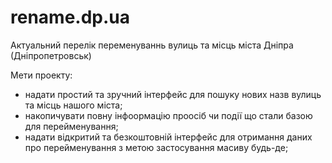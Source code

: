 # rename.dp.ua
Актуальний перелік переменуваннь вулиць та місць міста Дніпра (Дніпропетровськ)

Мети проекту:
- надати простий та зручний інтерфейс для пошуку нових назв вулиць та місць нашого міста;
- накопичувати повну інфоормацію проосіб чи події що стали базою для перейменування;
- надати відкритий та безкоштовній інтерфейс для отримання даних про перейменування з метою застосування масиву будь-де;
